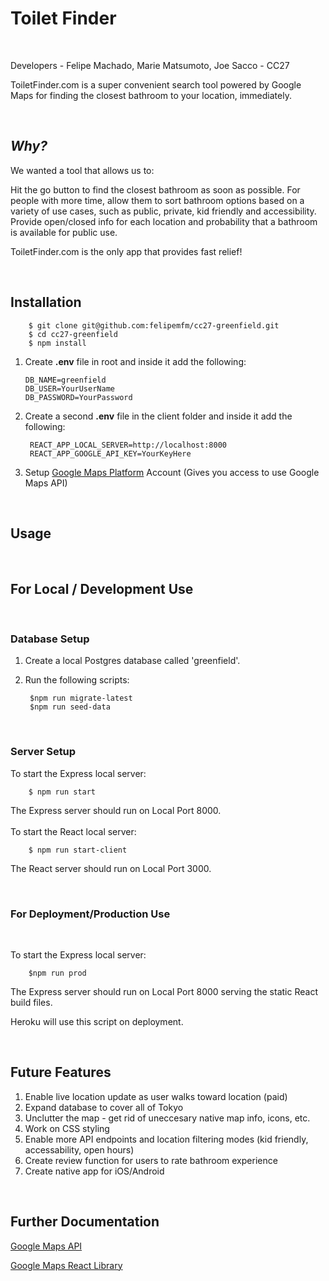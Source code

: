 # **Toilet Finder**

<br>

Developers - Felipe Machado, Marie Matsumoto, Joe Sacco - CC27

ToiletFinder.com is a super convenient search tool powered by Google Maps for finding the closest bathroom to your location, immediately.

<br>

## *Why?*

We wanted a tool that allows us to:

Hit the go button to find the closest bathroom as soon as possible.
For people with more time, allow them to sort bathroom options based on a variety of use cases, such as public, private, kid friendly and accessibility.
Provide open/closed info for each location and probability that a bathroom is available for public use.

ToiletFinder.com is the only app that provides fast relief!

<br>

## **Installation**

        $ git clone git@github.com:felipemfm/cc27-greenfield.git
        $ cd cc27-greenfield
        $ npm install

1.  Create **.env** file in root and inside it add the following:

        DB_NAME=greenfield
        DB_USER=YourUserName
        DB_PASSWORD=YourPassword


2. Create a second **.env** file in the client folder and inside it add the following:

        REACT_APP_LOCAL_SERVER=http://localhost:8000
        REACT_APP_GOOGLE_API_KEY=YourKeyHere

3. Setup [Google Maps Platform](https://developers.google.com/maps/get-started) Account (Gives you access to use Google Maps API)
    

<br>

## **Usage**

<br>

## For Local / Development Use
<br>

### Database Setup

1. Create a local Postgres database called 'greenfield'.
2. Run the following scripts:

        $npm run migrate-latest
        $npm run seed-data

<br>

### Server Setup

To start the Express local server: 

        $ npm run start

The Express server should run on Local Port 8000.
<br>
<br>
To start the React local server:

        $ npm run start-client

The React server should run on Local Port 3000.

<br>

### For Deployment/Production Use

<br>

To start the Express local server: 

        $npm run prod

The Express server should run on Local Port 8000 serving the static React build files.

Heroku will use this script on deployment.

<br>


## **Future Features**

1. Enable live location update as user walks toward location (paid)
2. Expand database to cover all of Tokyo
3. Unclutter the map - get rid of uneccesary native map info, icons, etc.
4. Work on CSS styling
5. Enable more API endpoints and location filtering modes (kid friendly, accessability, open hours)
6. Create review function for users to rate bathroom experience
7. Create native app for iOS/Android


<br>

## **Further Documentation**


[Google Maps API](https://developers.google.com/maps/documentation) 

[Google Maps React Library](https://react-google-maps-api-docs.netlify.app/) 
    
